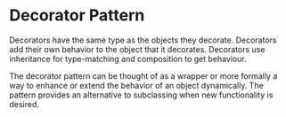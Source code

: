 # Decorator Pattern

Decorators have the same type as the objects they decorate. Decorators add their own behavior to the object that it
decorates. Decorators use inheritance for type-matching and composition to get behaviour.

The decorator pattern can be thought of as a wrapper or more formally a way to enhance or extend the behavior of an
object dynamically. The pattern provides an alternative to subclassing when new functionality is desired.
